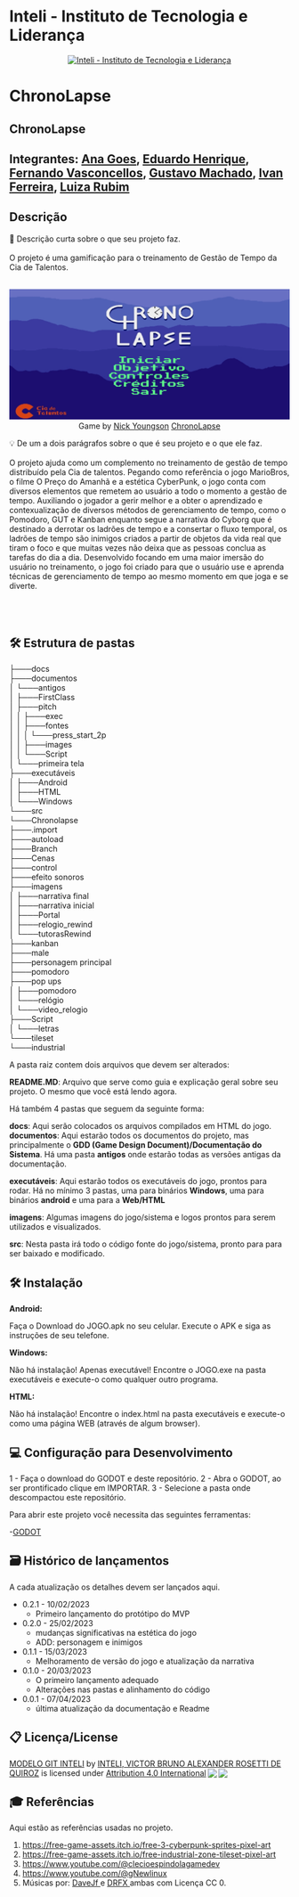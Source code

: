 # Inteli - Instituto de Tecnologia e Liderança 


<p align="center">
<a href= "https://www.inteli.edu.br/"><img src="https://www.inteli.edu.br/wp-content/uploads/2021/08/20172028/marca_1-2.png" alt="Inteli - Instituto de Tecnologia e Liderança" border="0"></a>
</p>

# ChronoLapse

## ChronoLapse

## Integrantes: <a href="https://www.linkedin.com/in/ana-luisa-goes-barbosa/">Ana Goes</a>, <a href="https://www.linkedin.com/in/eduardo-henrique-dos-santos-8b24451b8/">Eduardo Henrique</a>, <a href="https://www.linkedin.com/in/fernando-antonio-s-c-de-vasconcellos/">Fernando Vasconcellos</a>, <a href="https://www.linkedin.com/in/gustavo-machado-esteves-453b81248/">Gustavo Machado</a>, <a href="https://www.linkedin.com/in/Ivan-Ferreira/">Ivan Ferreira</a>, <a href="https://www.linkedin.com/in/luiza-rubim/">Luiza Rubim</a>

## Descrição

📜 Descrição curta sobre o que seu projeto faz.
<br><br>
O projeto é uma gamificação para o treinamento de Gestão de Tempo da Cia de Talentos.
<br><br>
<p align="center">
<img src="https://raw.githubusercontent.com/2023M1T9-Inteli/grupo2/main/src/Chronolapse/imagens/imagem_readme.png" alt="ChronoLapse" border="0">
  Game by <a href="http://www.nyphotographic.com/">Nick Youngson</a> <a rel="license" href="https://github.com/2023M1T9-Inteli/grupo2">ChronoLapse</a> 
</p>


💡 De um a dois parágrafos sobre o que é seu projeto e o que ele faz.
<br><br>
O projeto ajuda como um complemento no treinamento de gestão de tempo distribuído pela Cia de talentos. Pegando como referência o jogo MarioBros, o filme O Preço do Amanhã e a estética CyberPunk, o jogo conta com diversos elementos que remetem ao usuário a todo o momento a gestão de tempo. Auxiliando o jogador a gerir melhor e a obter o aprendizado e contexualização de diversos métodos de gerenciamento de tempo, como o Pomodoro, GUT e Kanban enquanto segue a narrativa do Cyborg que é destinado a derrotar os ladrões de tempo e a consertar o fluxo temporal, os ladrões de tempo são inimigos criados a partir de objetos da vida real que tiram o foco e que muitas vezes não deixa que as pessoas conclua as tarefas do dia a dia. 
Desenvolvido focando em uma maior imersão do usuário no treinamento, o jogo foi criado para que o usuário use e aprenda técnicas de gerenciamento de tempo ao mesmo momento em que joga e se diverte.
<br><br>
<br><br>

## 🛠 Estrutura de pastas
├───docs<br>
├───documentos<br>
│   └───antigos<br>
│       ├───FirstClass<br>
│       ├───pitch<br>
│       │   ├───exec<br>
│       │   ├───fontes<br>
│       │   │   └───press_start_2p<br>
│       │   ├───images<br>
│       │   └───Script<br>
│       └───primeira tela<br>
├───executáveis<br>
│   ├───Android<br>
│   ├───HTML<br>
│   └───Windows<br>
└───src<br>
    └───Chronolapse<br>
        ├───.import<br>
        ├───autoload<br>
        ├───Branch<br>
        ├───Cenas<br>
        ├───control<br>
        ├───efeito sonoros<br>
        ├───imagens<br>
        │   ├───narrativa final<br>
        │   ├───narrativa inicial<br>
        │   ├───Portal<br>
        │   ├───relogio_rewind<br>
        │   └───tutorasRewind<br>
        ├───kanban<br>
        ├───male<br>
        ├───personagem principal<br>
        ├───pomodoro<br>
        ├───pop ups<br>
        │   ├───pomodoro<br>
        │   └───relógio<br>
        │       └───video_relogio<br>
        ├───Script<br>
        │   └───letras<br>
        └───tileset<br>
            └───industrial<br>

A pasta raiz contem dois arquivos que devem ser alterados:

<b>README.MD</b>: Arquivo que serve como guia e explicação geral sobre seu projeto. O mesmo que você está lendo agora.

Há também 4 pastas que seguem da seguinte forma:

<b>docs</b>: Aqui serão colocados os arquivos compilados em HTML do jogo.
<b>documentos</b>: Aqui estarão todos os documentos do projeto, mas principalmente o <b>GDD (Game Design Document)/Documentação do Sistema</b>. Há uma pasta <b>antigos</b> onde estarão todas as versões antigas da documentação.

<b>executáveis</b>: Aqui estarão todos os executáveis do jogo, prontos para rodar. Há no mínimo 3 pastas, uma para binários <b>Windows</b>, uma para binários <b>android</b> e uma para a <b>Web/HTML</b>

<b>imagens</b>: Algumas imagens do jogo/sistema e logos prontos para serem utilizados e visualizados.

<b>src</b>: Nesta pasta irá todo o código fonte do jogo/sistema, pronto para para ser baixado e modificado.

## 🛠 Instalação

<b>Android:</b>

Faça o Download do JOGO.apk no seu celular.
Execute o APK e siga as instruções de seu telefone.

<b>Windows:</b>

Não há instalação! Apenas executável!
Encontre o JOGO.exe na pasta executáveis e execute-o como qualquer outro programa.

<b>HTML:</b>

Não há instalação!
Encontre o index.html na pasta executáveis e execute-o como uma página WEB (através de algum browser).

## 💻 Configuração para Desenvolvimento

1 - Faça o download do GODOT e deste repositório.
2 - Abra o GODOT, ao ser prontificado clique em IMPORTAR.
3 - Selecione a pasta onde descompactou este repositório.

Para abrir este projeto você necessita das seguintes ferramentas:

-<a href="https://godotengine.org/download">GODOT</a>

## 🗃 Histórico de lançamentos

A cada atualização os detalhes devem ser lançados aqui.

* 0.2.1 - 10/02/2023
    * Primeiro lançamento do protótipo do MVP
* 0.2.0 - 25/02/2023
    * mudanças significativas na estética do jogo 
    * ADD: personagem e inimigos
* 0.1.1 - 15/03/2023
    * Melhoramento de versão do jogo e atualização da narrativa
* 0.1.0 - 20/03/2023
    * O primeiro lançamento adequado
    * Alterações nas pastas e alinhamento do código 
* 0.0.1 - 07/04/2023
    * última atualização da documentação e Readme

## 📋 Licença/License

<p xmlns:cc="http://creativecommons.org/ns#" xmlns:dct="http://purl.org/dc/terms/"><a property="dct:title" rel="cc:attributionURL" href="https://github.com/Spidus/Teste_Final_1">MODELO GIT INTELI</a> by <a rel="cc:attributionURL dct:creator" property="cc:attributionName" href="https://www.yggbrasil.com.br/vr">INTELI, VICTOR BRUNO ALEXANDER ROSETTI DE QUIROZ</a> is licensed under <a href="http://creativecommons.org/licenses/by/4.0/?ref=chooser-v1" target="_blank" rel="license noopener noreferrer" style="display:inline-block;">Attribution 4.0 International<img style="height:22px!important;margin-left:3px;vertical-align:text-bottom;" src="https://mirrors.creativecommons.org/presskit/icons/cc.svg?ref=chooser-v1"><img style="height:22px!important;margin-left:3px;vertical-align:text-bottom;" src="https://mirrors.creativecommons.org/presskit/icons/by.svg?ref=chooser-v1"></a></p>

## 🎓 Referências

Aqui estão as referências usadas no projeto.

1. https://free-game-assets.itch.io/free-3-cyberpunk-sprites-pixel-art
2. https://free-game-assets.itch.io/free-industrial-zone-tileset-pixel-art
3. https://www.youtube.com/@clecioespindolagamedev
4. https://www.youtube.com/@gNewlinux
5. Músicas por: <a href="https://freesound.org/people/DaveJf/sounds/616544/"> DaveJf </a> e <a href="https://freesound.org/people/DRFX/sounds/338986/"> DRFX </a> ambas com Licença CC 0.
